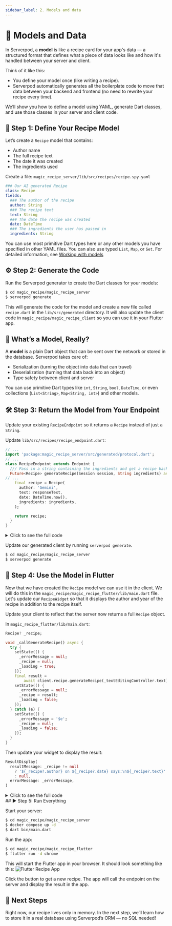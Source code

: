 ```yaml
---
sidebar_label: 2. Models and data
---
```


# 🧬 Models and Data

In Serverpod, a **model** is like a recipe card for your app's data — a structured format that defines what a piece of data looks like and how it's handled between your server and client.

Think of it like this:
- You define your model once (like writing a recipe).
- Serverpod automatically generates all the boilerplate code to move that data between your backend and frontend (no need to rewrite your recipe every time).

We’ll show you how to define a model using YAML, generate Dart classes, and use those classes in your server and client code.

## 🧾 Step 1: Define Your Recipe Model

Let’s create a `Recipe` model that contains:
- Author name
- The full recipe text
- The date it was created
- The ingredients used

Create a file: `magic_recipe_server/lib/src/recipes/recipe.spy.yaml`

<!--SNIPSTART 02-typed-endpoint-model-->
```yaml
### Our AI generated Recipe
class: Recipe
fields:
  ### The author of the recipe
  author: String
  ### The recipe text
  text: String
  ### The date the recipe was created
  date: DateTime
  ### The ingredients the user has passed in
  ingredients: String
```
<!--SNIPEND-->

You can use most primitive Dart types here or any other models you have specified in other YAML files. You can also use typed `List`, `Map`, or `Set`. For detailed information, see [Working with models](../06-concepts/02-models.md)

## ⚙️ Step 2: Generate the Code

Run the Serverpod generator to create the Dart classes for your models:

```bash
$ cd magic_recipe/magic_recipe_server
$ serverpod generate
```
This will generate the code for the model and create a new file called `recipe.dart` in the `lib/src/generated` directory. It will also update the client code in `magic_recipe/magic_recipe_client` so you can use it in your Flutter app.

## 🧠 What’s a Model, Really?

A **model** is a plain Dart object that can be sent over the network or stored in the database. Serverpod takes care of:
- Serialization (turning the object into data that can travel)
- Deserialization (turning that data back into an object)
- Type safety between client and server

You can use primitive Dart types like `int`, `String`, `bool`, `DateTime`, or even collections (`List<String>`, `Map<String, int>`) and other models.
 
## 🛠 Step 3: Return the Model from Your Endpoint

Update your existing `RecipeEndpoint` so it returns a `Recipe` instead of just a `String`.

Update `lib/src/recipes/recipe_endpoint.dart`:

<!--SNIPSTART 02-typed-endpoint  {"selectedLines": ["4", "10-12", "39-48"]}-->
```dart
// ...
import 'package:magic_recipe_server/src/generated/protocol.dart';
// ...
class RecipeEndpoint extends Endpoint {
  /// Pass in a string containing the ingredients and get a recipe back.
  Future<Recipe> generateRecipe(Session session, String ingredients) async {
// ...
    final recipe = Recipe(
      author: 'Gemini',
      text: responseText,
      date: DateTime.now(),
      ingredients: ingredients,
    );

    return recipe;
  }
}
```
<!--SNIPEND-->

<details>

<summary>Click to see the full code</summary>
<p>

<!--SNIPSTART 02-typed-endpoint-->
```dart
import 'dart:async';

import 'package:google_generative_ai/google_generative_ai.dart';
import 'package:magic_recipe_server/src/generated/protocol.dart';
import 'package:serverpod/serverpod.dart';

/// This is the endpoint that will be used to generate a recipe using the
/// Google Gemini API. It extends the Endpoint class and implements the
/// generateRecipe method.
class RecipeEndpoint extends Endpoint {
  /// Pass in a string containing the ingredients and get a recipe back.
  Future<Recipe> generateRecipe(Session session, String ingredients) async {
    // Serverpod automatically loads your passwords.yaml file and makes the passwords available
    // in the session.passwords map.
    final geminiApiKey = session.passwords['gemini'];
    if (geminiApiKey == null) {
      throw Exception('Gemini API key not found');
    }
    final gemini = GenerativeModel(
      model: 'gemini-1.5-flash-latest',
      apiKey: geminiApiKey,
    );

    // A prompt to generate a recipe, the user will provide a free text input with the ingredients
    final prompt =
        'Generate a recipe using the following ingredients: $ingredients, always put the title '
        'of the recipe in the first line, and then the instructions. The recipe should be easy '
        'to follow and include all necessary steps. Please provide a detailed recipe.';

    final response = await gemini.generateContent([Content.text(prompt)]);

    final responseText = response.text;

    // Check if the response is empty or null
    if (responseText == null || responseText.isEmpty) {
      throw Exception('No response from Gemini API');
    }

    final recipe = Recipe(
      author: 'Gemini',
      text: responseText,
      date: DateTime.now(),
      ingredients: ingredients,
    );

    return recipe;
  }
}
```
<!--SNIPEND-->

</p>
</details>

Update our generated client by running `serverpod generate`.

```bash
$ cd magic_recipe/magic_recipe_server
$ serverpod generate
```
## 📱 Step 4: Use the Model in Flutter

Now that we have created the `Recipe` model we can use it in the client. We will do this in the `magic_recipe/magic_recipe_flutter/lib/main.dart` file. Let's update our `RecipeWidget` so that it displays the author and year of the recipe in addition to the recipe itself.

Update your client to reflect that the server now returns a full `Recipe` object.

In `magic_recipe_flutter/lib/main.dart`:

```dart
Recipe? _recipe;

void _callGenerateRecipe() async {
  try {
    setState(() {
      _errorMessage = null;
      _recipe = null;
      _loading = true;
    });
    final result =
        await client.recipe.generateRecipe(_textEditingController.text);
    setState(() {
      _errorMessage = null;
      _recipe = result;
      _loading = false;
    });
  } catch (e) {
    setState(() {
      _errorMessage = '$e';
      _recipe = null;
      _loading = false;
    });
  }
}
```

Then update your widget to display the result:

```dart
ResultDisplay(
  resultMessage: _recipe != null
    ? '${_recipe?.author} on ${_recipe?.date} says:\n${_recipe?.text}'
    : null,
  errorMessage: _errorMessage,
)
```
<details>

<summary>Click to see the full code</summary>
<p>

<!--SNIPSTART 02-typed-endpoint-flutter-->
```dart
class MyHomePageState extends State<MyHomePage> {
  // Rename _resultMessage to _recipe and change the type to Recipe.

  /// Holds the last result or null if no result exists yet.
  Recipe? _recipe;

  /// Holds the last error message that we've received from the server or null if no
  /// error exists yet.
  String? _errorMessage;

  final _textEditingController = TextEditingController();

  bool _loading = false;

  void _callGenerateRecipe() async {
    try {
      setState(() {
        _errorMessage = null;
        _recipe = null;
        _loading = true;
      });
      final result =
          await client.recipe.generateRecipe(_textEditingController.text);
      setState(() {
        _errorMessage = null;
        _recipe = result;
        _loading = false;
      });
    } catch (e) {
      setState(() {
        _errorMessage = '$e';
        _recipe = null;
        _loading = false;
      });
    }
  }

  @override
  Widget build(BuildContext context) {
    return Scaffold(
      appBar: AppBar(
        title: Text(widget.title),
      ),
      body: Padding(
        padding: const EdgeInsets.all(16),
        child: Column(
          children: [
            Padding(
              padding: const EdgeInsets.only(bottom: 16.0),
              child: TextField(
                controller: _textEditingController,
                decoration: const InputDecoration(
                  hintText: 'Enter your ingredients',
                ),
              ),
            ),
            Padding(
              padding: const EdgeInsets.only(bottom: 16.0),
              child: ElevatedButton(
                onPressed: _loading ? null : _callGenerateRecipe,
                child: _loading
                    ? const Text('Loading...')
                    : const Text('Send to Server'),
              ),
            ),
            Expanded(
              child: SingleChildScrollView(
                child:
                    // Change the ResultDisplay to use the Recipe object
                    ResultDisplay(
                  resultMessage: _recipe != null
                      ? '${_recipe?.author} on ${_recipe?.date}:\n${_recipe?.text}'
                      : null,
                  errorMessage: _errorMessage,
                ),
              ),
            ),
          ],
        ),
      ),
    );
  }
}
```
<!--SNIPEND-->

</p>
</details>
## ▶️ Step 5: Run Everything

Start your server:

```bash
$ cd magic_recipe/magic_recipe_server
$ docker compose up -d
$ dart bin/main.dart
```

Run the app:

```bash
$ cd magic_recipe/magic_recipe_flutter
$ flutter run -d chrome
```

This will start the Flutter app in your browser. It should look something like this:
![Flutter Recipe App](/img/getting-started/flutter-web-ingredients.png)

Click the button to get a new recipe. The app will call the endpoint on the server and display the result in the app.

## 🍰 Next Steps

Right now, our recipe lives only in memory. In the next step, we’ll learn how to store it in a real database using Serverpod’s ORM — no SQL needed!

